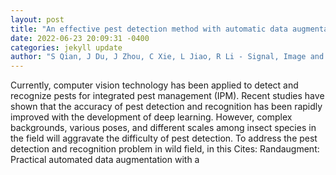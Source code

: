 ```yaml
--- 
layout: post 
title: "An effective pest detection method with automatic data augmentation strategy in the agricultural field" 
date: 2022-06-23 20:09:31 -0400 
categories: jekyll update 
author: "S Qian, J Du, J Zhou, C Xie, L Jiao, R Li - Signal, Image and Video Processing, 2022" 
--- 
```

Currently, computer vision technology has been applied to detect and recognize pests for integrated pest management (IPM). Recent studies have shown that the accuracy of pest detection and recognition has been rapidly improved with the development of deep learning. However, complex backgrounds, various poses, and different scales among insect species in the field will aggravate the difficulty of pest detection. To address the pest detection and recognition problem in wild field, in this Cites: Randaugment: Practical automated data augmentation with a